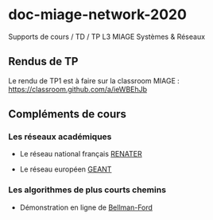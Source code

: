 # doc-miage-network-2020
Supports de cours / TD / TP L3 MIAGE Systèmes &amp; Réseaux

## Rendus de TP

Le rendu de TP1 est à faire sur la classroom MIAGE :
https://classroom.github.com/a/ieWBEhJb

## Compléments de cours

### Les réseaux académiques

  * Le réseau national français [RENATER](https://www.renater.fr/fr/reseau)

  * Le réseau européen [GEANT](https://www.geant.org/Networks/Pan-European_network/Pages/GEANT_topology_map.aspx)

### Les algorithmes de plus courts chemins

  * Démonstration en ligne de [Bellman-Ford](https://www-m9.ma.tum.de/graph-algorithms/spp-bellman-ford/index_en.html)